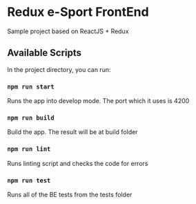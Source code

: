 # Redux e-Sport FrontEnd
Sample project based on
ReactJS + Redux

## Available Scripts

In the project directory, you can run:

### `npm run start`

Runs the app into develop mode. The port which it uses is 4200

### `npm run build`

Build the app. The result will be at build folder

### `npm run lint`

Runs linting script and checks the code for errors

### `npm run test`

Runs all of the BE tests from the tests folder